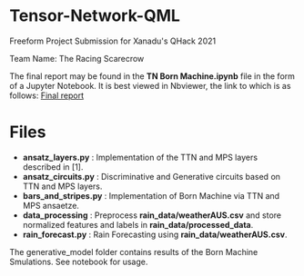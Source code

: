 # Tensor-Network-QML
Freeform Project Submission for Xanadu's QHack 2021

Team Name: The Racing Scarecrow

The final report may be found in the __TN Born Machine.ipynb__ file in the form of a Jupyter Notebook. It is best viewed in Nbviewer, the link to which is as follows: 
[Final report](https://nbviewer.jupyter.org/github/Arkonaire/Tensor-Network-QML/blob/master/TN%20Born%20Machines.ipynb)

# Files
* __ansatz_layers.py__ : Implementation of the TTN and MPS layers described in [1].
* __ansatz_circuits.py__ : Discriminative and Generative circuits based on TTN and MPS layers.
* __bars_and_stripes.py__ : Implementation of Born Machine via TTN and MPS ansaetze.
* __data_processing__ : Preprocess __rain_data/weatherAUS.csv__ and store normalized features and labels in __rain_data/processed_data__.
* __rain_forecast.py__ : Rain Forecasting using __rain_data/weatherAUS.csv__.

The generative_model folder contains results of the Born Machine Smulations. See notebook for usage.
